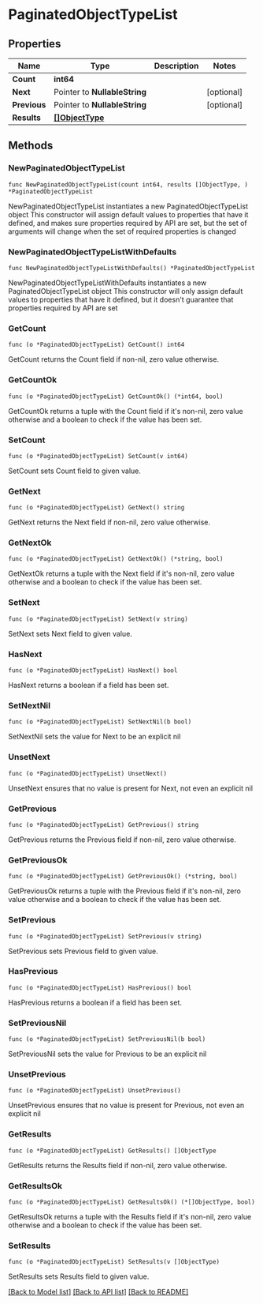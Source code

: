 # PaginatedObjectTypeList

## Properties

Name | Type | Description | Notes
------------ | ------------- | ------------- | -------------
**Count** | **int64** |  | 
**Next** | Pointer to **NullableString** |  | [optional] 
**Previous** | Pointer to **NullableString** |  | [optional] 
**Results** | [**[]ObjectType**](ObjectType.md) |  | 

## Methods

### NewPaginatedObjectTypeList

`func NewPaginatedObjectTypeList(count int64, results []ObjectType, ) *PaginatedObjectTypeList`

NewPaginatedObjectTypeList instantiates a new PaginatedObjectTypeList object
This constructor will assign default values to properties that have it defined,
and makes sure properties required by API are set, but the set of arguments
will change when the set of required properties is changed

### NewPaginatedObjectTypeListWithDefaults

`func NewPaginatedObjectTypeListWithDefaults() *PaginatedObjectTypeList`

NewPaginatedObjectTypeListWithDefaults instantiates a new PaginatedObjectTypeList object
This constructor will only assign default values to properties that have it defined,
but it doesn't guarantee that properties required by API are set

### GetCount

`func (o *PaginatedObjectTypeList) GetCount() int64`

GetCount returns the Count field if non-nil, zero value otherwise.

### GetCountOk

`func (o *PaginatedObjectTypeList) GetCountOk() (*int64, bool)`

GetCountOk returns a tuple with the Count field if it's non-nil, zero value otherwise
and a boolean to check if the value has been set.

### SetCount

`func (o *PaginatedObjectTypeList) SetCount(v int64)`

SetCount sets Count field to given value.


### GetNext

`func (o *PaginatedObjectTypeList) GetNext() string`

GetNext returns the Next field if non-nil, zero value otherwise.

### GetNextOk

`func (o *PaginatedObjectTypeList) GetNextOk() (*string, bool)`

GetNextOk returns a tuple with the Next field if it's non-nil, zero value otherwise
and a boolean to check if the value has been set.

### SetNext

`func (o *PaginatedObjectTypeList) SetNext(v string)`

SetNext sets Next field to given value.

### HasNext

`func (o *PaginatedObjectTypeList) HasNext() bool`

HasNext returns a boolean if a field has been set.

### SetNextNil

`func (o *PaginatedObjectTypeList) SetNextNil(b bool)`

 SetNextNil sets the value for Next to be an explicit nil

### UnsetNext
`func (o *PaginatedObjectTypeList) UnsetNext()`

UnsetNext ensures that no value is present for Next, not even an explicit nil
### GetPrevious

`func (o *PaginatedObjectTypeList) GetPrevious() string`

GetPrevious returns the Previous field if non-nil, zero value otherwise.

### GetPreviousOk

`func (o *PaginatedObjectTypeList) GetPreviousOk() (*string, bool)`

GetPreviousOk returns a tuple with the Previous field if it's non-nil, zero value otherwise
and a boolean to check if the value has been set.

### SetPrevious

`func (o *PaginatedObjectTypeList) SetPrevious(v string)`

SetPrevious sets Previous field to given value.

### HasPrevious

`func (o *PaginatedObjectTypeList) HasPrevious() bool`

HasPrevious returns a boolean if a field has been set.

### SetPreviousNil

`func (o *PaginatedObjectTypeList) SetPreviousNil(b bool)`

 SetPreviousNil sets the value for Previous to be an explicit nil

### UnsetPrevious
`func (o *PaginatedObjectTypeList) UnsetPrevious()`

UnsetPrevious ensures that no value is present for Previous, not even an explicit nil
### GetResults

`func (o *PaginatedObjectTypeList) GetResults() []ObjectType`

GetResults returns the Results field if non-nil, zero value otherwise.

### GetResultsOk

`func (o *PaginatedObjectTypeList) GetResultsOk() (*[]ObjectType, bool)`

GetResultsOk returns a tuple with the Results field if it's non-nil, zero value otherwise
and a boolean to check if the value has been set.

### SetResults

`func (o *PaginatedObjectTypeList) SetResults(v []ObjectType)`

SetResults sets Results field to given value.



[[Back to Model list]](../README.md#documentation-for-models) [[Back to API list]](../README.md#documentation-for-api-endpoints) [[Back to README]](../README.md)


